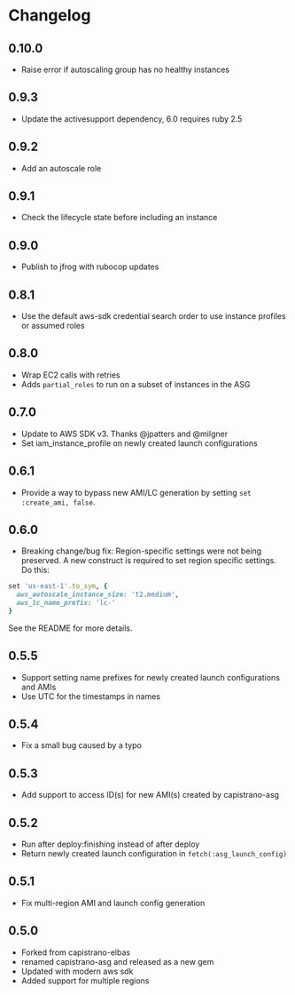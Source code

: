 Changelog
=========

## 0.10.0
* Raise error if autoscaling group has no healthy instances

## 0.9.3

* Update the activesupport dependency, 6.0 requires ruby 2.5

## 0.9.2

* Add an autoscale role

## 0.9.1

* Check the lifecycle state before including an instance

## 0.9.0

* Publish to jfrog with rubocop updates

## 0.8.1

* Use the default aws-sdk credential search order to use instance profiles
  or assumed roles

## 0.8.0

* Wrap EC2 calls with retries
* Adds `partial_roles` to run on a subset of instances in the ASG

## 0.7.0

* Update to AWS SDK v3. Thanks @jpatters and @milgner
* Set iam_instance_profile on newly created launch configurations

## 0.6.1

* Provide a way to bypass new AMI/LC generation by setting `set :create_ami, false`.

## 0.6.0

* Breaking change/bug fix: Region-specific settings were not being preserved. A
  new construct is required to set region specific settings. Do this:

```ruby
set 'us-east-1'.to_sym, {
  aws_autoscale_instance_size: 't2.medium',
  aws_lc_name_prefix: 'lc-'
}
```

See the README for more details.

## 0.5.5

* Support setting name prefixes for newly created launch configurations and AMIs
* Use UTC for the timestamps in names

## 0.5.4

* Fix a small bug caused by a typo

## 0.5.3

* Add support to access ID(s) for new AMI(s) created by capistrano-asg

## 0.5.2

* Run after deploy:finishing instead of after deploy
* Return newly created launch configuration in `fetch(:asg_launch_config)`

## 0.5.1

* Fix multi-region AMI and launch config generation

## 0.5.0

* Forked from capistrano-elbas
* renamed capistrano-asg and released as a new gem
* Updated with modern aws sdk
* Added support for multiple regions
